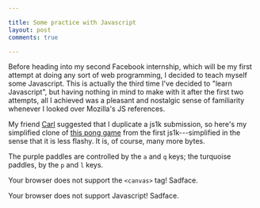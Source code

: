 ```yaml
---

title: Some practice with Javascript
layout: post
comments: true

---
```


Before heading into my second Facebook internship, which will be my first
attempt at doing any sort of web programming, I decided to teach myself some
Javascript.  This is actually the third time I've decided to "learn
Javascript", but having nothing in mind to make with it after the first two
attempts, all I achieved was a pleasant and nostalgic sense of familiarity
whenever I looked over Mozilla's JS references.

My friend [Carl][1] suggested that I duplicate a js1k submission, so here's my
simplified clone of [this pong game][2] from the first js1k---simplified in the
sense that it is less flashy.  It is, of course, many more bytes.

The purple paddles are controlled by the `a` and `q` keys; the turquoise
paddles, by the `p` and `l` keys.

<canvas id="c" class="jsdemo" width="738" height="450">
  Your browser does not support the <code>&lt;canvas&gt;</code> tag!
  Sadface.
</canvas>

<script type="text/javascript" src="/js/common.js">
</script>
<script type="text/javascript" src="/js/solarized.js">
</script>
<script type="text/javascript" src="/js/canvas.js">
</script>
<script type="text/javascript" src="/js/posts/pong.js">
</script>
<noscript>Your browser does not support Javascript!  Sadface.</noscript>


[1]: http://avtok.com                     "Avtok"
[2]: http://js1k.com/2010-first/demo/41   "js1k 2010 submission: feiss"
